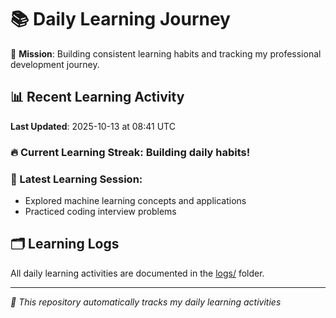 # 📚 Daily Learning Journey

🎯 **Mission**: Building consistent learning habits and tracking my professional development journey.

## 📊 Recent Learning Activity

**Last Updated**: 2025-10-13 at 08:41 UTC

### 🔥 Current Learning Streak: Building daily habits!

### 📝 Latest Learning Session:
- Explored machine learning concepts and applications
- Practiced coding interview problems

## 🗂️ Learning Logs

All daily learning activities are documented in the [logs/](./logs/) folder.

---
*🤖 This repository automatically tracks my daily learning activities*
